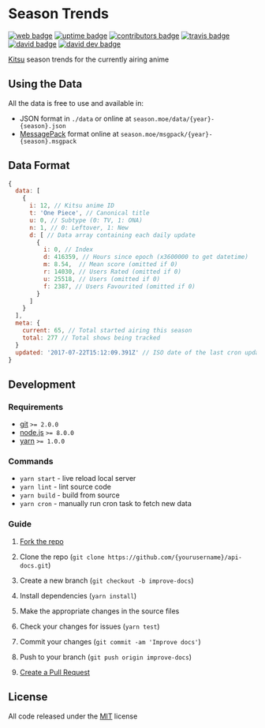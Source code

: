 # Season Trends

[![web badge]][web]
[![uptime badge]][web]
[![contributors badge]][contributors]
[![travis badge]][travis]
[![david badge]][david]
[![david dev badge]][david dev]

[Kitsu] season trends for the currently airing anime

## Using the Data

All the data is free to use and available in:

- JSON format in `./data` or online at `season.moe/data/{year}-{season}.json`
- [MessagePack] format online at `season.moe/msgpack/{year}-{season}.msgpack`

## Data Format

```js
{
  data: [
    {
      i: 12, // Kitsu anime ID
      t: 'One Piece', // Canonical title
      u: 0, // Subtype (0: TV, 1: ONA)
      n: 1, // 0: Leftover, 1: New
      d: [ // Data array containing each daily update
        {
          i: 0, // Index
          d: 416359, // Hours since epoch (x3600000 to get datetime)
          m: 8.54,  // Mean score (omitted if 0)
          r: 14030, // Users Rated (omitted if 0)
          u: 25518, // Users (omitted if 0)
          f: 2387, // Users Favourited (omitted if 0)
        }
      ]
    }
  ],
  meta: {
    current: 65, // Total started airing this season
    total: 277 // Total shows being tracked
  }
  updated: '2017-07-22T15:12:09.391Z' // ISO date of the last cron update
}
```

## Development

### Requirements

- [git] `>= 2.0.0`
- [node.js] `>= 8.0.0`
- [yarn] `>= 1.0.0`

### Commands

- `yarn start` - live reload local server
- `yarn lint` - lint source code
- `yarn build` - build from source
- `yarn cron` - manually run cron task to fetch new data

### Guide

1. [Fork the repo]

2. Clone the repo (`git clone https://github.com/{yourusername}/api-docs.git`)

3. Create a new branch (`git checkout -b improve-docs`)

4. Install dependencies (`yarn install`)

5. Make the appropriate changes in the source files

6. Check your changes for issues (`yarn test`)

7. Commit your changes (`git commit -am 'Improve docs'`)

8. Push to your branch (`git push origin improve-docs`)

9. [Create a Pull Request]

## License

All code released under the [MIT] license

[Kitsu]:https://kitsu.io
[MessagePack]:https://msgpack.org
[Fork the repo]:https://help.github.com/articles/fork-a-repo/#fork-an-example-repository
[Create a Pull Request]:https://help.github.com/articles/creating-a-pull-request/#creating-the-pull-request
[MIT]:https://github.com/wopian/kitsu-season-trends/blob/master/LICENSE.md
[git]:https://git-scm.com
[node.js]:https://nodejs.org
[yarn]:https://yarnpkg.com

[web]:https://season.moe
[web badge]:https://flat.badgen.net/uptime-robot/status/m779133972-4da0d8f104f1d6ffaf921257
[uptime badge]:https://flat.badgen.net/uptime-robot/month/m779133972-4da0d8f104f1d6ffaf921257

[david]:https://david-dm.org/wopian/kitsu-season-trends
[david badge]:https://flat.badgen.net/david/dep/wopian/kitsu-season-trends

[david dev]:https://david-dm.org/wopian/kitsu-season-trends?type=dev
[david dev badge]:https://flat.badgen.net/david/dev/wopian/kitsu-season-trends

[travis]:https://travis-ci.org/wopian/kitsu-season-trends
[travis badge]:https://flat.badgen.net/travis/wopian/kitsu-season-trends

[contributors]:https://github.com/wopian/kitsu-season-trends/graphs/contributors
[contributors badge]:https://flat.badgen.net/github/contributors/wopian/kitsu-season-trends
